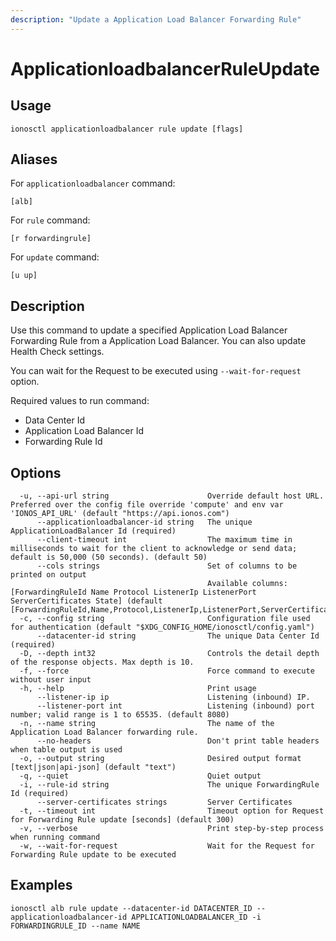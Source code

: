 ```yaml
---
description: "Update a Application Load Balancer Forwarding Rule"
---
```


# ApplicationloadbalancerRuleUpdate

## Usage

```text
ionosctl applicationloadbalancer rule update [flags]
```

## Aliases

For `applicationloadbalancer` command:

```text
[alb]
```

For `rule` command:

```text
[r forwardingrule]
```

For `update` command:

```text
[u up]
```

## Description

Use this command to update a specified Application Load Balancer Forwarding Rule from a Application Load Balancer. You can also update Health Check settings.

You can wait for the Request to be executed using `--wait-for-request` option.

Required values to run command:

* Data Center Id
* Application Load Balancer Id
* Forwarding Rule Id

## Options

```text
  -u, --api-url string                      Override default host URL. Preferred over the config file override 'compute' and env var 'IONOS_API_URL' (default "https://api.ionos.com")
      --applicationloadbalancer-id string   The unique ApplicationLoadBalancer Id (required)
      --client-timeout int                  The maximum time in milliseconds to wait for the client to acknowledge or send data; default is 50,000 (50 seconds). (default 50)
      --cols strings                        Set of columns to be printed on output 
                                            Available columns: [ForwardingRuleId Name Protocol ListenerIp ListenerPort ServerCertificates State] (default [ForwardingRuleId,Name,Protocol,ListenerIp,ListenerPort,ServerCertificates,State])
  -c, --config string                       Configuration file used for authentication (default "$XDG_CONFIG_HOME/ionosctl/config.yaml")
      --datacenter-id string                The unique Data Center Id (required)
  -D, --depth int32                         Controls the detail depth of the response objects. Max depth is 10.
  -f, --force                               Force command to execute without user input
  -h, --help                                Print usage
      --listener-ip ip                      Listening (inbound) IP.
      --listener-port int                   Listening (inbound) port number; valid range is 1 to 65535. (default 8080)
  -n, --name string                         The name of the Application Load Balancer forwarding rule.
      --no-headers                          Don't print table headers when table output is used
  -o, --output string                       Desired output format [text|json|api-json] (default "text")
  -q, --quiet                               Quiet output
  -i, --rule-id string                      The unique ForwardingRule Id (required)
      --server-certificates strings         Server Certificates
  -t, --timeout int                         Timeout option for Request for Forwarding Rule update [seconds] (default 300)
  -v, --verbose                             Print step-by-step process when running command
  -w, --wait-for-request                    Wait for the Request for Forwarding Rule update to be executed
```

## Examples

```text
ionosctl alb rule update --datacenter-id DATACENTER_ID --applicationloadbalancer-id APPLICATIONLOADBALANCER_ID -i FORWARDINGRULE_ID --name NAME
```

